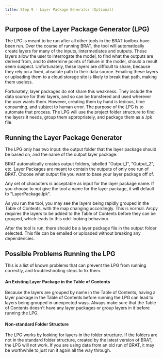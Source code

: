```yaml
---
title: Step 9 - Layer Package Generator (Optional)
---
```

## Purpose of the Layer Package Generator (LPG)

The LPG is meant to be run after all other tools in the BRAT toolbox have been run. Over the course of running BRAT, the tool will automatically create layers for many of the inputs, iintermediates and outputs. These layers allow the user to interrogate the model, to find what the outputs are derived from, and to determine points of failure in the model, should a result seem suspect. Unfortunately, these layers are difficult to share, because they rely on a fixed, absolute path to their data source. Emailing these layers or uploading them to a cloud storage site is likely to break that path, making them useless.

Fortunately, layer packages do not share this weakness. They include the data source for their layers, and so can be transfered and used wherever the user wants them. However, creating them by hand is tedious, time consuming, and subject to human error. The purpose of the LPG is to automate that process. The LPG will use the project folder structure to find the layers it needs, group them appropriately, and package them as a .lpk file.

## Running the Layer Package Generator

The LPG only has two input: the output folder that the layer package should be based on, and the name of the output layer package.

BRAT automatically creates output folders, labelled "Output_1", "Output_2", etc. Layer Packages are meant to contain the outputs of only one run of BRAT. Choose what output file you want to base your layer package off of.

Any set of characters is acceptable as input for the layer package name. If you choose to not give the tool a name for the layer package, it will default to "LayerPackage.lpk". 

As you run the tool, you may see the layers being rapidly grouped in the Table of Contents, with the map changing accordingly. This is normal. Arcpy requires the layers to be added to the Table of Contents before they can be grouped, which leads to this odd-looking behaviour.

After the tool is run, there should be a layer package file in the output folder selected. This file can be emailed or uploaded without breaking any dependencies.

## Possible Problems Running the LPG

This is a list of known problems that can prevent the LPG from running correctly, and troubleshooting steps to fix them.

#### An Existing Layer Package in the Table of Contents
Because the layers are grouped by name in the Table of Contents, having a layer package in the Table of Contents before running the LPG can lead to layers being grouped in unexpected ways. Always make sure that the Table of Contents doesn't have any layer packages or group layers in it before running the LPG. 

#### Non-standard Folder Structure
The LPG works by looking for layers in the folder structure. If the folders are not in the standard folder structure, created by the latest version of BRAT, the LPG will not work. If you are using data from an old run of BRAT, it may be worthwhile to just run it again all the way through. 